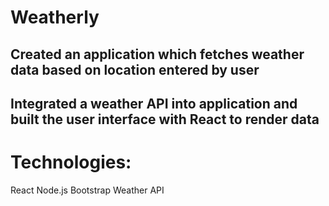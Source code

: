 # Weatherly
## Created an application which fetches weather data based on location entered by user
## Integrated a weather API into application and built the user interface with React to render data

# Technologies:
React
Node.js
Bootstrap
Weather API

